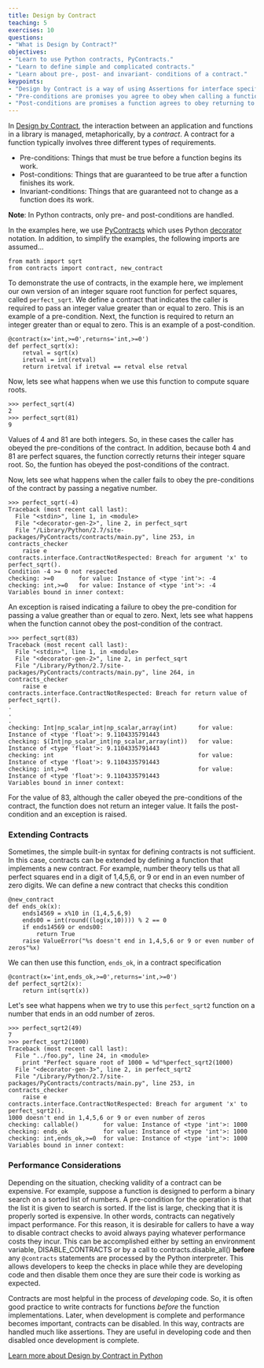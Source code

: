 ```yaml
---
title: Design by Contract
teaching: 5
exercises: 10
questions:
- "What is Design by Contract?"
objectives:
- "Learn to use Python contracts, PyContracts."
- "Learn to define simple and complicated contracts."
- "Learn about pre-, post- and invariant- conditions of a contract."
keypoints:
- "Design by Contract is a way of using Assertions for interface specification."an
- "Pre-conditions are promises you agree to obey when calling a function."
- "Post-conditions are promises a function agrees to obey returning to you."
---
```


In [Design by Contract](https://en.wikipedia.org/wiki/Design_by_contract), the interaction between 
an application and functions in a library is managed, metaphorically, by a *contract*. A contract for a
function typically involves three different types of requirements.

* Pre-conditions: Things that must be true before a function begins its work.
* Post-conditions: Things that are guaranteed to be true after a function finishes its work.
* Invariant-conditions: Things that are guaranteed not to change as a function does its work.

**Note**: In Python contracts, only pre- and post-conditions are handled.

In the examples here, we use [PyContracts](https://andreacensi.github.io/contracts/index.html#) which uses
Python [decorator](https://www.python.org/dev/peps/pep-0318) notation. In addition, to simplify the examples,
the following imports are assumed...

~~~ {.python}
from math import sqrt
from contracts import contract, new_contract
~~~

To demonstrate the use of contracts, in the example here, we implement our own version of an integer square root
function for perfect squares, called `perfect_sqrt`. We define a contract that indicates the caller is required
to pass an integer value greater than or equal to zero. This is an example of a pre-condition. Next, the function
is required to return an integer greater than or equal to zero. This is an example of a post-condition.

~~~ {.python}
@contract(x='int,>=0',returns='int,>=0')
def perfect_sqrt(x):
    retval = sqrt(x)
    iretval = int(retval)
    return iretval if iretval == retval else retval
~~~

Now, lets see what happens when we use this function to compute square roots.

~~~ {.output}
>>> perfect_sqrt(4)
2
>>> perfect_sqrt(81)
9
~~~

Values of 4 and 81 are both integers. So, in these cases the caller has obeyed the pre-conditions of the contract.
In addition, because both 4 and 81 are perfect squares, the function correctly returns their integer square root.
So, the funtion has obeyed the post-conditions of the contract.

Now, lets see what happens when the caller fails to obey the pre-conditions of the contract by passing a negative
number.

~~~ {.output}
>>> perfect_sqrt(-4)
Traceback (most recent call last):
  File "<stdin>", line 1, in <module>
  File "<decorator-gen-2>", line 2, in perfect_sqrt
  File "/Library/Python/2.7/site-packages/PyContracts/contracts/main.py", line 253, in contracts_checker
    raise e
contracts.interface.ContractNotRespected: Breach for argument 'x' to perfect_sqrt().
Condition -4 >= 0 not respected
checking: >=0       for value: Instance of <type 'int'>: -4   
checking: int,>=0   for value: Instance of <type 'int'>: -4   
Variables bound in inner context:
~~~

An exception is raised indicating a failure to obey the pre-condition for passing a value greather than or equal to zero.
Next, lets see what happens when the function cannot obey the post-condition of the contract.

~~~ {.output}
>>> perfect_sqrt(83)
Traceback (most recent call last):
  File "<stdin>", line 1, in <module>
  File "<decorator-gen-2>", line 2, in perfect_sqrt
  File "/Library/Python/2.7/site-packages/PyContracts/contracts/main.py", line 264, in contracts_checker
    raise e
contracts.interface.ContractNotRespected: Breach for return value of perfect_sqrt().
.
.
.
checking: Int|np_scalar_int|np_scalar,array(int)      for value: Instance of <type 'float'>: 9.1104335791443   
checking: $(Int|np_scalar_int|np_scalar,array(int))   for value: Instance of <type 'float'>: 9.1104335791443   
checking: int                                         for value: Instance of <type 'float'>: 9.1104335791443   
checking: int,>=0                                     for value: Instance of <type 'float'>: 9.1104335791443   
Variables bound in inner context:
~~~

For the value of 83, although the caller obeyed the pre-conditions of the contract, the function does not
return an integer value. It fails the post-condition and an exception is raised.

### Extending Contracts

Sometimes, the simple built-in syntax for defining contracts is not sufficient. In this case, contracts can
be extended by defining a function that implements a new contract. For example, number theory tells us that
all perfect squares end in a digit of 1,4,5,6, or 9 or end in an even number of zero digits. We can define
a new contract that checks this condition

~~~ {.python}
@new_contract
def ends_ok(x):
    ends14569 = x%10 in (1,4,5,6,9)
    ends00 = int(round((log(x,10)))) % 2 == 0
    if ends14569 or ends00:
        return True
    raise ValueError("%s doesn't end in 1,4,5,6 or 9 or even number of zeros"%x)
~~~

We can then use this function, `ends_ok`, in a contract specification

~~~ {.python}
@contract(x='int,ends_ok,>=0',returns='int,>=0')
def perfect_sqrt2(x):
    return int(sqrt(x))
~~~

Let's see what happens when we try to use this `perfect_sqrt2` function on a number that ends in an
odd number of zeros.

~~~ {.output}
>>> perfect_sqrt2(49)
7
>>> perfect_sqrt2(1000)
Traceback (most recent call last):
  File "../foo.py", line 24, in <module>
    print "Perfect square root of 1000 = %d"%perfect_sqrt2(1000)
  File "<decorator-gen-3>", line 2, in perfect_sqrt2
  File "/Library/Python/2.7/site-packages/PyContracts/contracts/main.py", line 253, in contracts_checker
    raise e
contracts.interface.ContractNotRespected: Breach for argument 'x' to perfect_sqrt2().
1000 doesn't end in 1,4,5,6 or 9 or even number of zeros
checking: callable()       for value: Instance of <type 'int'>: 1000   
checking: ends_ok          for value: Instance of <type 'int'>: 1000   
checking: int,ends_ok,>=0  for value: Instance of <type 'int'>: 1000   
Variables bound in inner context:
~~~

### Performance Considerations

Depending on the situation, checking validity of a contract can be expensive. For example, suppose a function
is designed to perform a binary search on a sorted list of numbers. A pre-condition for the operation is that
the list it is given to search is sorted. If the list is large, checking that it is properly sorted is expensive.
In other words, contracts can negatively impact performance. For this reason, it is desirable for callers to
have a way to disable contract checks to avoid always paying whatever performance costs they incur. This can
be accomplished either by setting an environment variable, DISABLE_CONTRACTS or by a call to
contracts.disable_all() **before** any `@contracts` statements are processed by the Python interpreter.
This allows developers to keep the checks in place while they are developing code and then disable them once
they are sure their code is working as expected.

Contracts are most helpful in the process of _developing_ code. So, it is often good practice to write
contracts for functions _before_ the function implementations. Later, when development is complete and
performance becomes important, contracts can be disabled. In this way, contracts are handled much like
assertions. They are useful in developing code and then disabled once development is complete.

[Learn more about Design by Contract in Python](https://andreacensi.github.io/contracts/index.html#)
